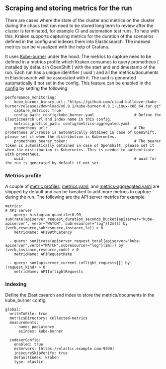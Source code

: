 ## Scraping and storing metrics for the run

There are cases where the state of the cluster and metrics on the cluster during the chaos test run need to be stored long term to review after the cluster is terminated, for example CI and automation test runs. To help with this, Kraken supports capturing metrics for the duration of the scenarios defined in the config and indexes them into Elasticsearch. The indexed metrics can be visualized with the help of Grafana.

It uses [Kube-burner](https://github.com/cloud-bulldozer/kube-burner) under the hood. The metrics to capture need to be defined in a metrics profile which Kraken consumes to query prometheus ( installed by default in OpenShift ) with the start and end timestamp of the run. Each run has a unique identifier ( uuid ) and all the metrics/documents in Elasticsearch will be associated with it. The uuid is generated automatically if not set in the config. This feature can be enabled in the [config](https://github.com/redhat-chaos/krkn/blob/main/config/config.yaml) by setting the following:

```
performance_monitoring:
    kube_burner_binary_url: "https://github.com/cloud-bulldozer/kube-burner/releases/download/v0.9.1/kube-burner-0.9.1-Linux-x86_64.tar.gz"
    capture_metrics: True
    config_path: config/kube_burner.yaml                  # Define the Elasticsearch url and index name in this config.
    metrics_profile_path: config/metrics-aggregated.yaml
    prometheus_url:                                       # The prometheus url/route is automatically obtained in case of OpenShift, please set it when the distribution is Kubernetes.
    prometheus_bearer_token:                              # The bearer token is automatically obtained in case of OpenShift, please set it when the distribution is Kubernetes. This is needed to authenticate with prometheus.
    uuid:                                                 # uuid for the run is generated by default if not set.
```

### Metrics profile
A couple of [metric profiles](https://github.com/redhat-chaos/krkn/tree/main/config), [metrics.yaml](https://github.com/redhat-chaos/krkn/blob/main/config/metrics.yaml), and [metrics-aggregated.yaml](https://github.com/redhat-chaos/krkn/blob/main/config/metrics-aggregated.yaml) are shipped by default and can be tweaked to add more metrics to capture during the run. The following are the API server metrics for example:

```
metrics:
# API server
  - query: histogram_quantile(0.99, sum(rate(apiserver_request_duration_seconds_bucket{apiserver="kube-apiserver", verb!~"WATCH", subresource!="log"}[2m])) by (verb,resource,subresource,instance,le)) > 0
    metricName: API99thLatency

  - query: sum(irate(apiserver_request_total{apiserver="kube-apiserver",verb!="WATCH",subresource!="log"}[2m])) by (verb,instance,resource,code) > 0
    metricName: APIRequestRate

  - query: sum(apiserver_current_inflight_requests{}) by (request_kind) > 0
    metricName: APIInflightRequests
```

### Indexing
Define the Elasticsearch and index to store the metrics/documents in the kube_burner config:

```
global:
  writeToFile: true
  metricsDirectory: collected-metrics
  measurements:
    - name: podLatency
      esIndex: kube-burner

  indexerConfig:
    enabled: true
    esServers: [https://elastic.example.com:9200]
    insecureSkipVerify: true
    defaultIndex: kraken
    type: elastic
```

